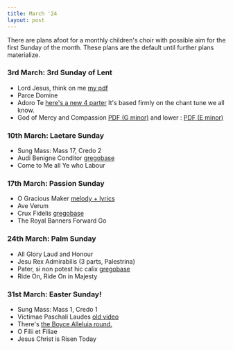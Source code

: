 ```yaml
---
title: March '24
layout: post
---
```


There are plans afoot for a monthly children's choir with possible aim for the first Sunday of the month. These plans are the default until further plans materialize.

### 3rd March: 3rd Sunday of Lent

* Lord Jesus, think on me [my pdf](/pdf/hymns/LordJesus-choir.pdf)
* Parce Domine 
* Adoro Te [here's a new 4 parter](/pdf/hymns/AdoroTe-a4.pdf) It's based firmly on the chant tune we all know.
* God of Mercy and Compassion [PDF (G minor)](/pdf/hymns/GodofMercy.pdf) and lower : [PDF (E minor)](/pdf/hymns/GodofMercy-low.pdf) 

### 10th March: Laetare Sunday

* Sung Mass: Mass 17, Credo 2
* Audi Benigne Conditor [gregobase](https://gregobase.selapa.net/chant.php?id=1830)
* Come to Me all Ye who Labour 

### 17th March: Passion Sunday

* O Gracious Maker [melody + lyrics](/pdf/hymns/OGraciousMaker-leadsheet.pdf)
* Ave Verum
* Crux Fidelis [gregobase](https://newbookoldhymns.brandt.id.au/hymns/cruxfidelis.html)
* The Royal Banners Forward Go

### 24th March: Palm Sunday

* All Glory Laud and Honour
* Jesu Rex Admirabilis (3 parts, Palestrina)
* Pater, si non potest hic calix [gregobase](https://gregobase.selapa.net/chant.php?id=650)
* Ride On, Ride On in Majesty

### 31st March: Easter Sunday!

* Sung Mass: Mass 1, Credo 1
* Victimae Paschali Laudes [old video](https://www.youtube.com/watch?v=Ucv6VGdhqM8)
* There's [the Boyce Alleluia round.](https://www.cpdl.org/wiki/images/0/06/So_alleluiab.pdf)
* O Filii et Filiae
* Jesus Christ is Risen Today

